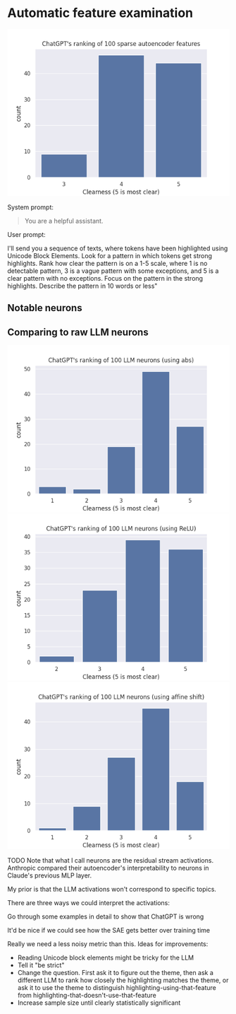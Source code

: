 # Automatic feature examination

![SAE graph](assets/sae.png)




System prompt: 
>You are a helpful assistant.

User prompt:
>
I'll send you a sequence of texts, 
where tokens have been highlighted using Unicode Block Elements. 
Look for a pattern in which tokens get strong highlights. 
Rank how clear the pattern is on a 1-5 scale, where 1 is no detectable pattern, 
3 is a vague pattern with some exceptions, and 5 is a clear pattern with no exceptions. 
Focus on the pattern in the strong highlights. Describe the pattern in 10 words or less"



## Notable neurons

## Comparing to raw LLM neurons

![LLM graph using absolute value](assets/llm_abs.png)
![LLM graph using ReLU](assets/llm_relu.png)
![LLM graph using affine shift](assets/llm_affine.png)

TODO Note that what I call neurons
are the residual stream activations. Anthropic
compared their autoencoder's interpretability
to neurons in Claude's previous MLP layer.

My prior is that the LLM activations
won't correspond to specific topics.

There are three ways we could interpret the activations:

Go through some examples in detail to show that ChatGPT is wrong

It'd be nice if we could see how the SAE gets better over training time

Really we need a less noisy metric than this. Ideas for improvements:

- Reading Unicode block elements might be tricky for the LLM
- Tell it "be strict"
- Change the question. First ask it to figure out the theme, then ask a different LLM to rank how closely the highlighting matches the theme, or ask it to use the theme to distinguish highlighting-using-that-feature from highlighting-that-doesn't-use-that-feature
- Increase sample size until clearly statistically significant
